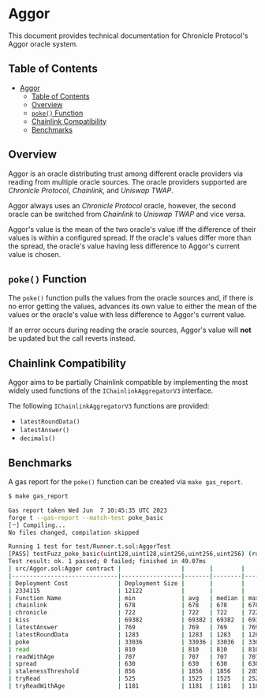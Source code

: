 # Aggor

This document provides technical documentation for Chronicle Protocol's Aggor oracle system.

## Table of Contents

- [Aggor](#aggor)
  - [Table of Contents](#table-of-contents)
  - [Overview](#overview)
  - [`poke()` Function](#poke-function)
  - [Chainlink Compatibility](#chainlink-compatibility)
  - [Benchmarks](#benchmarks)

## Overview

Aggor is an oracle distributing trust among different oracle providers via reading from multiple oracle sources.
The oracle providers supported are _Chronicle Protocol_, _Chainlink_, and _Uniswap TWAP_.

Aggor always uses an _Chronicle Protocol_ oracle, however, the second oracle can be switched from _Chainlink_ to _Uniswap TWAP_ and vice versa.

Aggor's value is the mean of the two oracle's value iff the difference of their values is within a configured spread. If the oracle's values differ more than the spread, the oracle's value having less difference to Aggor's current value is chosen.

## `poke()` Function

The `poke()` function pulls the values from the oracle sources and, if there is no error getting the values, advances its own value to either the mean of the values or the oracle's value with less difference to Aggor's current value.

If an error occurs during reading the oracle sources, Aggor's value will __not__ be updated but the call reverts instead.

## Chainlink Compatibility

Aggor aims to be partially Chainlink compatible by implementing the most widely used functions of the `IChainlinkAggregatorV3` interface.

The following `IChainlinkAggregatorV3` functions are provided:
- `latestRoundData()`
- `latestAnswer()`
- `decimals()`

## Benchmarks

A gas report for the `poke()` function can be created via `make gas_report`.

```bash
$ make gas_report

Gas report taken Wed Jun  7 10:45:35 UTC 2023
forge t --gas-report --match-test poke_basic
[⠒] Compiling...
No files changed, compilation skipped

Running 1 test for test/Runner.t.sol:AggorTest
[PASS] testFuzz_poke_basic(uint128,uint128,uint256,uint256,uint256) (runs: 256, μ: 167561, ~: 167689)
Test result: ok. 1 passed; 0 failed; finished in 49.07ms
| src/Aggor.sol:Aggor contract |                 |       |        |       |         |
|------------------------------|-----------------|-------|--------|-------|---------|
| Deployment Cost              | Deployment Size |       |        |       |         |
| 2334115                      | 12122           |       |        |       |         |
| Function Name                | min             | avg   | median | max   | # calls |
| chainlink                    | 678             | 678   | 678    | 678   | 1       |
| chronicle                    | 722             | 722   | 722    | 722   | 1       |
| kiss                         | 69382           | 69382 | 69382  | 69382 | 1       |
| latestAnswer                 | 769             | 769   | 769    | 769   | 1       |
| latestRoundData              | 1283            | 1283  | 1283   | 1283  | 1       |
| poke                         | 33036           | 33036 | 33036  | 33036 | 1       |
| read                         | 810             | 810   | 810    | 810   | 1       |
| readWithAge                  | 707             | 707   | 707    | 707   | 1       |
| spread                       | 630             | 630   | 630    | 630   | 1       |
| stalenessThreshold           | 856             | 1856  | 1856   | 2856  | 2       |
| tryRead                      | 525             | 1525  | 1525   | 2525  | 2       |
| tryReadWithAge               | 1181            | 1181  | 1181   | 1181  | 1       |
```
